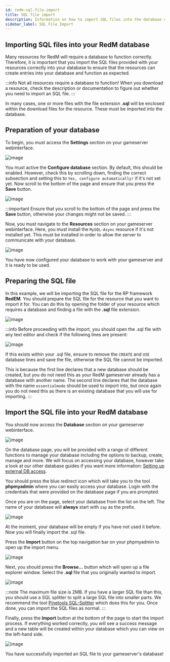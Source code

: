 ```yaml
---
id: redm-sql-file-import
title: SQL file import
description: Information on how to import SQL files into the database of your RedM server from ZAP-Hosting - ZAP-Hosting.com documentation
sidebar_label: SQL File Import
---
```


## Importing SQL files into your RedM database

Many resources for RedM will require a database to function correctly. Therefore, it is important that you import the SQL files provided with your resources correctly into your database to ensure that the resources can create entries into your database and function as expected.

:::info
Not all resources require a database to function! When you download a resource, check the description or documentation to figure out whether you need to import an SQL file.
:::

In many cases, one or more files with the file extension **.sql** will be enclosed within the download files for the resource. These must be imported into the database.

## Preparation of your database

To begin, you must access the **Settings** section on your gameserver webinterface.

![image](https://github.com/zaphosting/docs/assets/42719082/9947f778-770c-48ae-89c3-04f455862515)

You must active the **Configure database** section. By default, this should be enabled. However, check this by scrolling down, finding the correct subsection and setting this to `Yes, configure automatically!` if it's not set yet. Now scroll to the bottom of the page and ensure that you press the **Save** button.

![image](https://github.com/zaphosting/docs/assets/42719082/8540c281-1ded-45c9-8a56-e0e429445b62)

:::important
Ensure that you scroll to the bottom of the page and press the **Save** button, otherwise your changes might not be saved.
:::

Now, you must navigate to the **Resources** section on your gameserver webinterface. Here, you must install the `MySQL-Async` resource if it's not installed yet. This must be installed in order to allow the server to communicate with your database.

![image](https://github.com/zaphosting/docs/assets/42719082/7fd2f70a-bd2e-4235-adcf-8801c6b1388b)

You have now configured your database to work with your gameserver and it is ready to be used.

## Preparing the SQL file

In this example, we will be importing the SQL file for the RP framework **RedEM**. You should prepare the SQL file for the resource that you want to import it for. You can do this by opening the folder of your resource which requires a database and finding a file with the **.sql** file extension.

![image](https://github.com/zaphosting/docs/assets/42719082/331d2a3d-0d81-4b39-8ad6-d0aba84ff19c)

:::info
Before proceeding with the import, you should open the .sql file with any text editor and check if the following lines are present:

![image](https://github.com/zaphosting/docs/assets/42719082/dfc43c55-9918-45e7-99eb-1f70193c0be1)

If this exists within your .sql file, ensure to remove the `CREATE` and `USE` database lines and save the file, otherwise the SQL file cannot be imported. 

This is because the first line declares that a new database should be created, but you do not need this as your RedM gameserver already has a database with another name. The second line declares that the database with the name `essentialmode` should be used to import into, but once again you do not need this as there is an existing database that you will use for importing.
:::

## Import the SQL file into your RedM database

You should now access the **Database** section on your gameserver webinterface.

![image](https://github.com/zaphosting/docs/assets/42719082/83ba522a-929e-4a90-8c9e-0badc2d779d4)

On the database page, you will be provided with a range of different functions to manage your database including the options to backup, create, manage and more. We will focus on accessing your database, however take a look at our other database guides if you want more information: [Setting up external DB access](https://zap-hosting.com/guides/docs/gameserver-database-external-access/).

You should press the blue redirect icon which will take you to the tool **phpmyadmin** where you can easily access your database. Login with the credentials that were provided on the database page if you are prompted.

Once you are on the page, select your database from the list on the left. The name of your database will **always** start with `zap` as the prefix.

![image](https://github.com/zaphosting/docs/assets/42719082/30fa6041-b94e-4ac8-a3cd-286cca226dba)

At the moment, your database will be empty if you have not used it before. Now you will finally import the .sql file.

Press the **Import** button on the top navigation bar on your phpmyadmin to open up the import menu.

![image](https://github.com/zaphosting/docs/assets/42719082/c0ca30f0-c520-4a71-843a-296064ba5761)

Next, you should press the **Browse...** button which will open up a file explorer window. Select the **.sql** file that you originally wanted to import.

![image](https://github.com/zaphosting/docs/assets/42719082/02d09225-a68d-498b-a2bd-df57386ce242)

:::note
The maximum file size is 2MB. If you have a larger SQL file than this, you should use a SQL splitter to split a large SQL file into smaller parts. We recommend the tool [Pinetools SQL-Splitter](https://pinetools.com/split-files) which does this for you. Once done, you can import the SQL files as normal.
:::

Finally, press the **Import** button at the bottom of the page to start the import process. If everything worked correctly, you will see a success message and a new table will be created within your database which you can view on the left-hand side.

![image](https://github.com/zaphosting/docs/assets/42719082/5fef5d58-78f1-4b59-bc3e-1e0af2ff981b)

You have successfully imported an SQL file to your gameserver's database!
